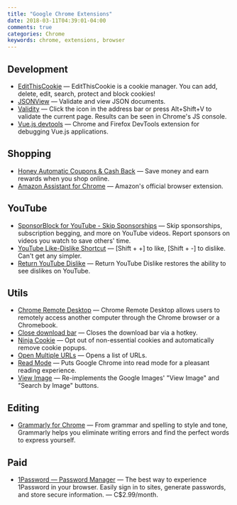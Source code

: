 ```yaml
---
title: "Google Chrome Extensions"
date: 2018-03-11T04:39:01-04:00
comments: true
categories: Chrome
keywords: chrome, extensions, browser
---
```


## Development

- [EditThisCookie](https://chrome.google.com/webstore/detail/editthiscookie/fngmhnnpilhplaeedifhccceomclgfbg) — EditThisCookie is a cookie manager. You can add, delete, edit, search, protect and block cookies!
- [JSONView](https://chrome.google.com/webstore/detail/jsonview/chklaanhfefbnpoihckbnefhakgolnmc) — Validate and view JSON documents.
- [Validity](https://chrome.google.com/webstore/detail/validity/bbicmjjbohdfglopkidebfccilipgeif) — Click the icon in the address bar or press Alt+Shift+V to validate the current page. Results can be seen in Chrome's JS console.
- [Vue.js devtools](https://chrome.google.com/webstore/detail/vuejs-devtools/nhdogjmejiglipccpnnnanhbledajbpd) — Chrome and Firefox DevTools extension for debugging Vue.js applications.

## Shopping

- [Honey Automatic Coupons & Cash Back](https://chrome.google.com/webstore/detail/honey/bmnlcjabgnpnenekpadlanbbkooimhnj) — Save money and earn rewards when you shop online.
- [Amazon Assistant for Chrome](https://chrome.google.com/webstore/detail/amazon-assistant-for-chro/pbjikboenpfhbbejgkoklgkhjpfogcam?hl=en) — Amazon's official browser extension.

## YouTube

- [SponsorBlock for YouTube - Skip Sponsorships](https://chrome.google.com/webstore/detail/sponsorblock-for-youtube/mnjggcdmjocbbbhaepdhchncahnbgone) — Skip sponsorships, subscription begging, and more on YouTube videos. Report sponsors on videos you watch to save others' time.
- [YouTube Like-Dislike Shortcut](https://chrome.google.com/webstore/detail/youtube-like-dislike-shor/fdkpkpelkkdkjhpacficichkfifijipc) — [Shift + +] to like, [Shift + -] to dislike. Can't get any simpler.
- [Return YouTube Dislike](https://chrome.google.com/webstore/detail/return-youtube-dislike/gebbhagfogifgggkldgodflihgfeippi) — Return YouTube Dislike restores the ability to see dislikes on YouTube.

## Utils

- [Chrome Remote Desktop](https://chrome.google.com/webstore/detail/chrome-remote-desktop/inomeogfingihgjfjlpeplalcfajhgai) — Chrome Remote Desktop allows users to remotely access another computer through the Chrome browser or a Chromebook.
- [Close download bar](https://chrome.google.com/webstore/detail/close-download-bar/bkfclmjddajodogcbpohgfpdkgdecgmg) — Closes the download bar via a hotkey.
- [Ninja Cookie](https://chrome.google.com/webstore/detail/ninja-cookie/jifeafcpcjjgnlcnkffmeegehmnmkefl) — Opt out of non-essential cookies and automatically remove cookie popups.
- [Open Multiple URLs](https://chrome.google.com/webstore/detail/open-multiple-urls/oifijhaokejakekmnjmphonojcfkpbbh) — Opens a list of URLs.
- [Read Mode](https://chrome.google.com/webstore/detail/read-mode/nagcaahojecfeopbghgihcabgiepploa) — Puts Google Chrome into read mode for a pleasant reading experience.
- [View Image](https://chrome.google.com/webstore/detail/view-image/jpcmhcelnjdmblfmjabdeclccemkghjk) — Re-implements the Google Images' "View Image" and "Search by Image" buttons.

## Editing

- [Grammarly for Chrome](https://chrome.google.com/webstore/detail/grammarly-for-chrome/kbfnbcaeplbcioakkpcpgfkobkghlhen) — From grammar and spelling to style and tone, Grammarly helps you eliminate writing errors and find the perfect words to express yourself.

## Paid

- [1Password — Password Manager](https://chrome.google.com/webstore/detail/1password-%E2%80%93-password-mana/aeblfdkhhhdcdjpifhhbdiojplfjncoa) — The best way to experience 1Password in your browser. Easily sign in to sites, generate passwords, and store secure information. — C$2.99/month.
